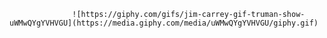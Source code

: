 

                  ![https://giphy.com/gifs/jim-carrey-gif-truman-show-uWMwQYgYVHVGU](https://media.giphy.com/media/uWMwQYgYVHVGU/giphy.gif)


